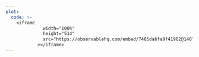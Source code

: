 ```yaml
---
plot:
  code: >-
    <iframe
              width="100%"
              height="514"
              src="https://observablehq.com/embed/7485da6fa9f41902@140?cells=deathsbyrace&api_key=709c67b9a49d4118e38c49cab6162baa93b4a49c"
            ></iframe>
---
```

